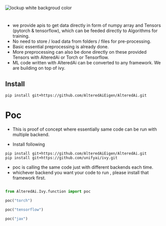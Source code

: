 ![lockup white backgroud color](https://user-images.githubusercontent.com/128656547/227750593-f065d842-e839-4690-8bcb-8f1940ddace1.png)




#                                                               



- we provide apis to get data directly in form of numpy array and Tensors (pytorch & tensorflow), which can be feeded directly to Algorithms for training.
- No need to store / load data from folders / files for pre-processing.
- Basic essential preprocessing is already done.
- More preprocessing can also be done directly on these provided Tensors with AlteredAi or Torch or Tensorflow.
- ML code written with  AlteredAi can be converted to any framework. We are building on top of ivy.

## Install
``` pip install git+https://github.com/AlteredAiEigen/AlteredAi.git ```

# Poc 
- This is proof of concept where essentially same code can be run with multiple backend.

- Install following  
``` 
pip install git+https://github.com/AlteredAiEigen/AlteredAi.git
pip install git+https://github.com/unifyai/ivy.git 

```
- poc is calling the same code just with different backends each time.
- whichever backend you want your code to run , please install that framework first.

```python

from AlteredAi.Ivy.function import poc

poc("torch")

poc("tensorflow")

poc("jax")



```



